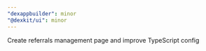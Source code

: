 ```yaml
---
"dexappbuilder": minor
"@dexkit/ui": minor
---
```


Create referrals management page and improve TypeScript config
